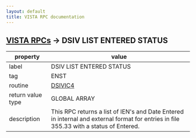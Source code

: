 ```yaml
---
layout: default
title: VISTA RPC documentation
---
```




## [VISTA RPCs](TableOfContent.md) &#8594; DSIV LIST ENTERED STATUS 

 property | value 
--- | --- 
 label | DSIV LIST ENTERED STATUS
 tag | ENST
 routine | [DSIVIC4](http://code.osehra.org/dox/Routine_DSIVIC4_source.html)
 return value type | GLOBAL ARRAY
 description | This RPC returns a list of IEN's and Date Entered in internal and external format for entries in file 355.33 with a status of Entered.